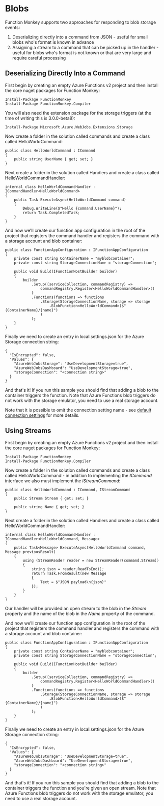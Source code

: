 # Blobs

Function Monkey supports two approaches for responding to blob storage events:

1. Deserializing directly into a command from JSON - useful for small blobs who's format is known in advance
2. Assigning a stream to a command that can be picked up in the handler - useful for blobs who's format is not known or that are very large and require careful processing

## Deserializing Directly Into a Command

First begin by creating an empty Azure Functions v2 project and then install the core nuget packages for Function Monkey:

    Install-Package FunctionMonkey
    Install-Package FunctionMonkey.Compiler

You will also need the extension package for the storage triggers (at the time of writing this is 3.0.0-beta8):

    Install-Package Microsoft.Azure.WebJobs.Extensions.Storage

Now create a folder in the solution called commands and create a class called HelloWorldCommand:

    public class HelloWorldCommand : ICommand
    {
        public string UserName { get; set; }
    }

Next create a folder in the solution called Handlers and create a class called HelloWorldCommandHandler:

    internal class HelloWorldCommandHandler : ICommandHandler<HelloWorldCommand>
    {
        public Task ExecuteAsync(HelloWorldCommand command)
        {
            Debug.WriteLine($"Hello {command.UserName}");
            return Task.CompletedTask;
        }
    }

And now we'll create our function app configuration in the root of the project that registers the command handler and registers the command with a storage account and blob container:

    public class FunctionAppConfiguration : IFunctionAppConfiguration
    {
        private const string ContainerName = "myblobcontainer";
        private const string StorageConnectionName = "storageConnection";

        public void Build(IFunctionHostBuilder builder)
        {
            builder
                .Setup((serviceCollection, commandRegistry) =>
                    commandRegistry.Register<HelloWorldCommandHandler>()
                )
                .Functions(functions => functions
                    .Storage(StorageConnectionName, storage => storage
                        .BlobFunction<HelloWorldCommand>($"{ContainerName}/{name}")
                    )
                );
        }
    }

Finally we need to create an entry in local.settings.json for the Azure Storage connection string:

    {
      "IsEncrypted": false,
      "Values": {
        "AzureWebJobsStorage": "UseDevelopmentStorage=true",
        "AzureWebJobsDashboard": "UseDevelopmentStorage=true",
        "storageConnection": "<connection string>" 
      }
    }

And that's it! If you run this sample you should find that adding a blob to the container triggers the function. Note that Azure Functions blob triggers do not work with the storage emulator, you need to use a real storage account.

Note that it is possible to omit the connection setting name - see [default connection settings](/crosscutting/connectionStrings.md) for more details.

## Using Streams

First begin by creating an empty Azure Functions v2 project and then install the core nuget packages for Function Monkey:

    Install-Package FunctionMonkey
    Install-Package FunctionMonkey.Compiler

Now create a folder in the solution called commands and create a class called HelloWorldCommand - in addition to implementing the _ICommand_ interface we also must implement the _IStreamCommand_:

    public class HelloWorldCommand : ICommand, IStreamCommand
    {
        public Stream Stream { get; set; }

        public string Name { get; set; }
    }

Next create a folder in the solution called Handlers and create a class called HelloWorldCommandHandler:

    internal class HelloWorldCommandHandler : ICommandHandler<HelloWorldCommand, Message>
    {
        public Task<Message> ExecuteAsync(HelloWorldCommand command, Message previousResult)
        {
            using (StreamReader reader = new StreamReader(command.Stream))
            {
                string json = reader.ReadToEnd();
                return Task.FromResult(new Message
                {
                    Text = $"JSON payload\n{json}"
                });
            }                
        }
    }

Our handler will be provided an open stream to the blob in the _Stream_ property and the name of the blob in the _Name_ property of the command.
    
And now we'll create our function app configuration in the root of the project that registers the command handler and registers the command with a storage account and blob container:

    public class FunctionAppConfiguration : IFunctionAppConfiguration
    {
        private const string ContainerName = "myblobcontainer";
        private const string StorageConnectionName = "storageConnection";

        public void Build(IFunctionHostBuilder builder)
        {
            builder
                .Setup((serviceCollection, commandRegistry) =>
                    commandRegistry.Register<HelloWorldCommandHandler>()
                )
                .Functions(functions => functions
                    .Storage(StorageConnectionName, storage => storage
                        .BlobFunction<HelloWorldCommand>($"{ContainerName}/{name}")
                    )
                );
        }
    }

Finally we need to create an entry in local.settings.json for the Azure Storage connection string:

    {
      "IsEncrypted": false,
      "Values": {
        "AzureWebJobsStorage": "UseDevelopmentStorage=true",
        "AzureWebJobsDashboard": "UseDevelopmentStorage=true",
        "storageConnection": "<connection string>" 
      }
    }

And that's it! If you run this sample you should find that adding a blob to the container triggers the function and you're given an open stream. Note that Azure Functions blob triggers do not work with the storage emulator, you need to use a real storage account.